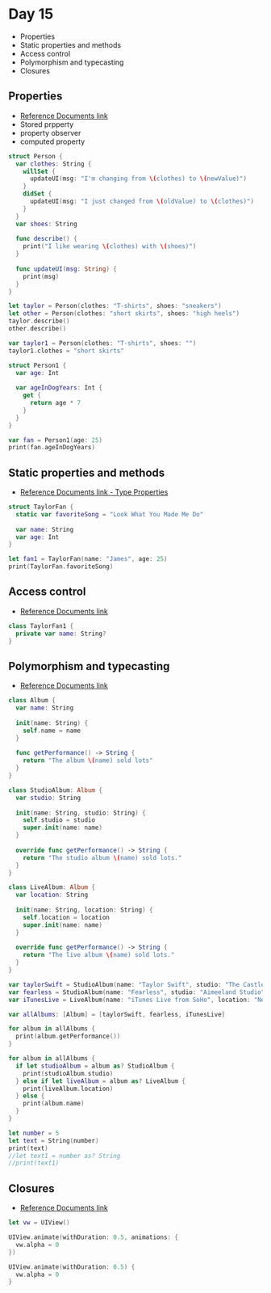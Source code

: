 # Day 15

* Properties
* Static properties and methods
* Access control
* Polymorphism and typecasting
* Closures

## Properties

* [Reference Documents link](https://docs.swift.org/swift-book/LanguageGuide/Properties.html)
* Stored prpperty
* property observer
* computed property

```Swift
struct Person {
  var clothes: String {
    willSet {
      updateUI(msg: "I'm changing from \(clothes) to \(newValue)")
    }
    didSet {
      updateUI(msg: "I just changed from \(oldValue) to \(clothes)")
    }
  }
  var shoes: String
  
  func describe() {
    print("I like wearing \(clothes) with \(shoes)")
  }
  
  func updateUI(msg: String) {
    print(msg)
  }
}

let taylor = Person(clothes: "T-shirts", shoes: "sneakers")
let other = Person(clothes: "short skirts", shoes: "high heels")
taylor.describe()
other.describe()

var taylor1 = Person(clothes: "T-shirts", shoes: "")
taylor1.clothes = "short skirts"

struct Person1 {
  var age: Int
  
  var ageInDogYears: Int {
    get {
      return age * 7
    }
  }
}

var fan = Person1(age: 25)
print(fan.ageInDogYears)
```

## Static properties and methods

* [Reference Documents link - Type Properties](https://docs.swift.org/swift-book/LanguageGuide/Properties.html)


```Swift
struct TaylorFan {
  static var favoriteSong = "Look What You Made Me Do"
  
  var name: String
  var age: Int
}

let fan1 = TaylorFan(name: "James", age: 25)
print(TaylorFan.favoriteSong)
```

## Access control

* [Reference Documents link](https://docs.swift.org/swift-book/LanguageGuide/AccessControl.html)

```Swift
class TaylorFan1 {
  private var name: String?
}

```

## Polymorphism and typecasting

* [Reference Documents link](https://docs.swift.org/swift-book/LanguageGuide/TypeCasting.html)

```Swift
class Album {
  var name: String
  
  init(name: String) {
    self.name = name
  }
  
  func getPerformance() -> String {
    return "The album \(name) sold lots"
  }
}

class StudioAlbum: Album {
  var studio: String
  
  init(name: String, studio: String) {
    self.studio = studio
    super.init(name: name)
  }
  
  override func getPerformance() -> String {
    return "The studio album \(name) sold lots."
  }
}

class LiveAlbum: Album {
  var location: String
  
  init(name: String, location: String) {
    self.location = location
    super.init(name: name)
  }
  
  override func getPerformance() -> String {
    return "The live album \(name) sold lots."
  }
}

var taylorSwift = StudioAlbum(name: "Taylor Swift", studio: "The Castles Studio")
var fearless = StudioAlbum(name: "Fearless", studio: "Aimeeland Studio")
var iTunesLive = LiveAlbum(name: "iTunes Live from SoHo", location: "New York")

var allAlbums: [Album] = [taylorSwift, fearless, iTunesLive]

for album in allAlbums {
  print(album.getPerformance())
}

for album in allAlbums {
  if let studioAlbum = album as? StudioAlbum {
    print(studioAlbum.studio)
  } else if let liveAlbum = album as? LiveAlbum {
    print(liveAlbum.location)
  } else {
    print(album.name)
  }
}

let number = 5
let text = String(number)
print(text)
//let text1 = number as? String
//print(text1)
```

## Closures

* [Reference Documents link](https://docs.swift.org/swift-book/LanguageGuide/Closures.html)

```Swift
let vw = UIView()

UIView.animate(withDuration: 0.5, animations: {
  vw.alpha = 0
})

UIView.animate(withDuration: 0.5) {
  vw.alpha = 0
}
```
